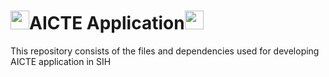 # <img src="https://media.giphy.com/media/iY8CRBdQXODJSCERIr/giphy.gif" width="30px">AICTE Application<img src="https://media.giphy.com/media/iY8CRBdQXODJSCERIr/giphy.gif" width="30px">

This repository consists of the files and dependencies used for developing AICTE application in SIH
